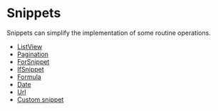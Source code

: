 Snippets
================

Snippets can simplify the implementation of some routine operations.

 * [ListView](https://github.com/romeo7/rock-template/blob/master/docs/snippets/list-view.md)
 * [Pagination](https://github.com/romeo7/rock-template/blob/master/docs/snippets/pagination.md)
 * [ForSnippet](https://github.com/romeo7/rock-template/blob/master/docs/snippets/for.md)
 * [IfSnippet](https://github.com/romeo7/rock-template/blob/master/docs/snippets/if.md)
 * [Formula](https://github.com/romeo7/rock-template/blob/master/docs/snippets/formula.md)
 * [Date](https://github.com/romeo7/rock-template/blob/master/docs/snippets/date.md)
 * [Url](https://github.com/romeo7/rock-template/blob/master/docs/snippets/url.md)
 * [Custom snippet](#custom-snippet)
